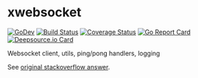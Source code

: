 # xwebsocket

[![GoDev][godev-image]][godev-url]
[![Build Status][build-image]][build-url]
[![Coverage Status][coverage-image]][coverage-url]
[![Go Report Card][goreport-image]][goreport-url]
[![Deepsource.io Card][deepsource-io-image]][deepsource-io-url]

Websocket client, utils, ping/pong handlers, logging

See [original stackoverflow answer](https://stackoverflow.com/a/49877632).

[godev-image]: https://img.shields.io/badge/go.dev-reference-5272B4?logo=go&logoColor=white
[godev-url]: https://pkg.go.dev/github.com/go-x-pkg/xwebsocket

[build-image]: https://travis-ci.com/go-x-pkg/xwebsocket.svg?branch=master
[build-url]: https://travis-ci.com/go-x-pkg/xwebsocket

[coverage-image]: https://coveralls.io/repos/github/go-x-pkg/xwebsocket/badge.svg?branch=master
[coverage-url]: https://coveralls.io/github/go-x-pkg/xwebsocket?branch=master

[goreport-image]: https://goreportcard.com/badge/github.com/go-x-pkg/xwebsocket
[goreport-url]: https://goreportcard.com/report/github.com/go-x-pkg/xwebsocket

[deepsource-io-image]: https://static.deepsource.io/deepsource-badge-light-mini.svg
[deepsource-io-url]: https://deepsource.io/gh/go-x-pkg/xwebsocket/?ref=repository-badge
